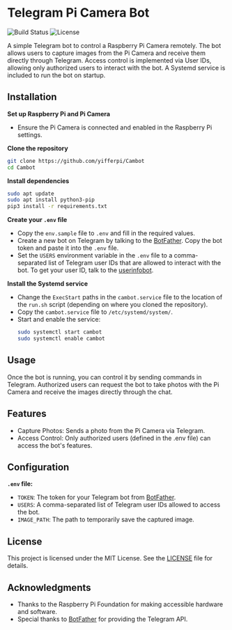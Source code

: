 # Telegram Pi Camera Bot
![Build Status](https://img.shields.io/badge/build-passing-brightgreen)
![License](https://img.shields.io/badge/license-MIT-blue)

A simple Telegram bot to control a Raspberry Pi Camera remotely.
The bot allows users to capture images from the Pi Camera and receive them directly through Telegram. Access control is implemented via User IDs, allowing only authorized users to interact with the bot.
A Systemd service is included to run the bot on startup.

## Installation

**Set up Raspberry Pi and Pi Camera**  

- Ensure the Pi Camera is connected and enabled in the Raspberry Pi settings.

**Clone the repository**  

```bash
git clone https://github.com/yifferpi/Cambot
cd Cambot
```

**Install dependencies**  

```bash
sudo apt update
sudo apt install python3-pip
pip3 install -r requirements.txt
```

**Create your `.env` file** 
  
- Copy the `env.sample` file to `.env` and fill in the required values.
- Create a new bot on Telegram by talking to the [BotFather](https://t.me/botfather). Copy the bot token and paste it into the `.env` file.
- Set the `USERS` environment variable in the `.env` file to a comma-separated list of Telegram user IDs that are allowed to interact with the bot. To get your user ID, talk to the [userinfobot](https://t.me/userinfobot).

**Install the Systemd service**

- Change the `ExecStart` paths in the `cambot.service` file to the location of the `run.sh` script (depending on where you cloned the repository).
- Copy the `cambot.service` file to `/etc/systemd/system/`.
- Start and enable the service:
  ```bash
  sudo systemctl start cambot
  sudo systemctl enable cambot
  ```

## Usage

Once the bot is running, you can control it by sending commands in Telegram. Authorized users can request the bot to take photos with the Pi Camera and receive the images directly through the chat.

## Features

- Capture Photos: Sends a photo from the Pi Camera via Telegram.
- Access Control: Only authorized users (defined in the .env file) can access the bot's features.

## Configuration

**`.env` file:**

- `TOKEN`: The token for your Telegram bot from [BotFather](https://t.me/botfather).
- `USERS`: A comma-separated list of Telegram user IDs allowed to access the bot.
- `IMAGE_PATH`: The path to temporarily save the captured image.


## License

This project is licensed under the MIT License. See the [LICENSE](LICENSE) file for details.

## Acknowledgments

- Thanks to the Raspberry Pi Foundation for making accessible hardware and software.
- Special thanks to [BotFather](https://t.me/botfather) for providing the Telegram API.